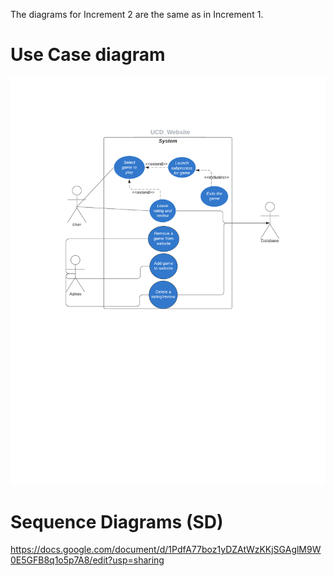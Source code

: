The diagrams for Increment 2 are the same as in Increment 1.
# Use Case diagram


<img src='https://github.com/etwither/CEN4090L_project/blob/main/Diagrams/UCD_Website.png' />


# Sequence Diagrams (SD)


https://docs.google.com/document/d/1PdfA77boz1yDZAtWzKKjSGAglM9W0E5GFB8q1o5p7A8/edit?usp=sharing

